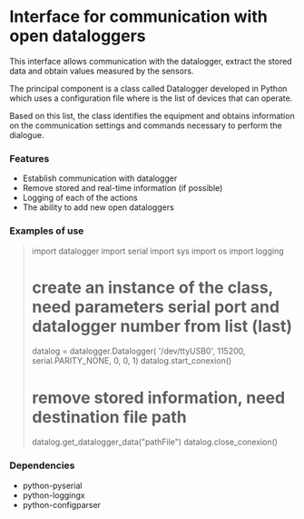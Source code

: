 Interface for communication with open dataloggers
====
This interface allows communication with the datalogger, extract the stored data and obtain values ​​measured by the sensors. 

The principal component is a class called Datalogger developed in Python which uses a configuration file where is the list of devices that can operate.

Based on this list, the class identifies the equipment and obtains information on the communication settings and commands necessary to perform the dialogue.



### Features

* Establish communication with datalogger
* Remove stored and real-time information (if possible)
* Logging of each of the actions
* The ability to add new open dataloggers



### Examples of use


<blockquote>
import datalogger
import serial
import sys
import os
import logging

# create an instance of the class, need parameters serial port and datalogger number from list (last)
datalog = datalogger.Datalogger( '/dev/ttyUSB0', 115200, serial.PARITY_NONE, 0, 0, 1)
datalog.start_conexion()
# remove stored information, need destination file path
datalog.get_datalogger_data("pathFile")
datalog.close_conexion()

</blockquote>


### Dependencies
* python-pyserial
* python-loggingx
* python-configparser 


